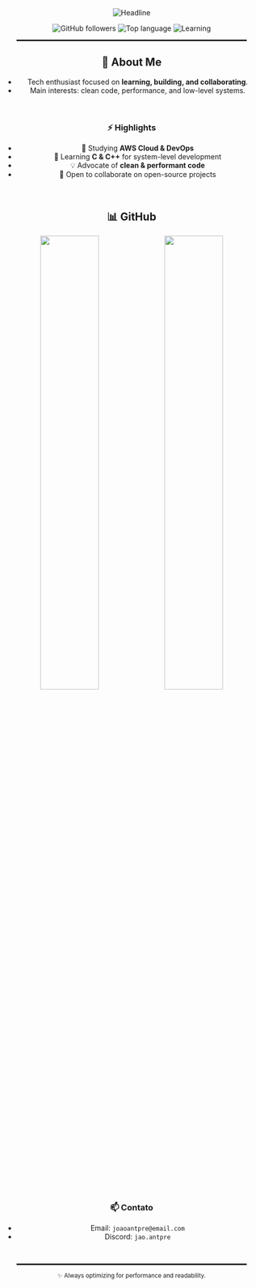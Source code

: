 <div align="center">

  <!-- Hero / Typing -->
  <img src="https://readme-typing-svg.herokuapp.com?font=Fira+Code&pause=1000&color=6FDA44&center=true&vCenter=true&width=700&lines=Hi+there,+I'm+João+👋;Software+Developer;Clean+Code+%26+High+Performance" alt="Headline" />

  <br/>

  <!-- Badges -->
  <p>
    <img alt="GitHub followers" src="https://img.shields.io/github/followers/joaoantpre?label=follow&style=for-the-badge&color=6FDA44&logo=github">
    <img alt="Top language" src="https://img.shields.io/badge/top%20lang-C%2FC%2B%2B-blue?style=for-the-badge&color=0366d6">
    <img alt="Learning" src="https://img.shields.io/badge/learning-AWS%20%26%20DevOps-orange?style=for-the-badge&color=ff7b00">
  </p>

  <hr style="border:0.5px solid #222; width:90%;"/>

  <!-- About -->
  ## 🚀 About Me
  - Tech enthusiast focused on **learning, building, and collaborating**.
  - Main interests: clean code, performance, and low-level systems.

  <br/>

  <!-- Quick facts -->
  ### ⚡ Highlights
  - 🔭 Studying **AWS Cloud & DevOps**
  - 🌱 Learning **C & C++** for system-level development
  - 💡 Advocate of **clean & performant code**
  - 🤝 Open to collaborate on open-source projects

  <br/>

  <!-- Stats -->
  ## 📊 GitHub
  <div align="center">
    <img src="https://github-readme-stats.vercel.app/api?username=joaoantpre&show_icons=true&include_all_commits=true&count_private=true&hide_border=true&title_color=6FDA44&icon_color=6FDA44&text_color=FFFFFF&bg_color=0D1117" width="48%"/>
    <img src="https://github-readme-stats.vercel.app/api/top-langs?username=joaoantpre&layout=compact&hide_border=true&title_color=6FDA44&text_color=FFFFFF&bg_color=0D1117" width="48%"/>
  </div>

  <br/>

  <!-- Contact -->
  ### 📫 Contato
  - Email: `joaoantpre@email.com`
  - Discord: `jao.antpre`

  <br/>

  <hr style="border:0.5px solid #222; width:90%;"/>

  <sub>✨ Always optimizing for performance and readability.</sub>

</div>
